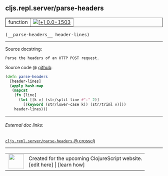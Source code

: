 ## cljs.repl.server/parse-headers



 <table border="1">
<tr>
<td>function</td>
<td><a href="https://github.com/cljsinfo/cljs-api-docs/tree/0.0-1503"><img valign="middle" alt="[+] 0.0-1503" title="Added in 0.0-1503" src="https://img.shields.io/badge/+-0.0--1503-lightgrey.svg"></a> </td>
</tr>
</table>


 <samp>
(__parse-headers__ header-lines)<br>
</samp>

---





Source docstring:

```
Parse the headers of an HTTP POST request.
```


Source code @ [github](https://github.com/clojure/clojurescript/blob/r1586/src/clj/cljs/repl/server.clj#L60-L68):

```clj
(defn parse-headers
  [header-lines]
  (apply hash-map
   (mapcat
    (fn [line]
      (let [[k v] (str/split line #":" 2)]
        [(keyword (str/lower-case k)) (str/triml v)]))
    header-lines)))
```

<!--
Repo - tag - source tree - lines:

 <pre>
clojurescript @ r1586
└── src
    └── clj
        └── cljs
            └── repl
                └── <ins>[server.clj:60-68](https://github.com/clojure/clojurescript/blob/r1586/src/clj/cljs/repl/server.clj#L60-L68)</ins>
</pre>

-->

---



###### External doc links:

[`cljs.repl.server/parse-headers` @ crossclj](http://crossclj.info/fun/cljs.repl.server/parse-headers.html)<br>

---

 <table>
<tr><td>
<img valign="middle" align="right" width="48px" src="http://i.imgur.com/Hi20huC.png">
</td><td>
Created for the upcoming ClojureScript website.<br>
[edit here] | [learn how]
</td></tr></table>

[edit here]:https://github.com/cljsinfo/cljs-api-docs/blob/master/cljsdoc/cljs.repl.server/parse-headers.cljsdoc
[learn how]:https://github.com/cljsinfo/cljs-api-docs/wiki/cljsdoc-files

<!--

This information was too distracting to show to readers, but I'll leave it
commented here since it is helpful to:

- pretty-print the data used to generate this document
- and show how to retrieve that data



The API data for this symbol:

```clj
{:ns "cljs.repl.server",
 :name "parse-headers",
 :signature ["[header-lines]"],
 :history [["+" "0.0-1503"]],
 :type "function",
 :full-name-encode "cljs.repl.server/parse-headers",
 :source {:code "(defn parse-headers\n  [header-lines]\n  (apply hash-map\n   (mapcat\n    (fn [line]\n      (let [[k v] (str/split line #\":\" 2)]\n        [(keyword (str/lower-case k)) (str/triml v)]))\n    header-lines)))",
          :title "Source code",
          :repo "clojurescript",
          :tag "r1586",
          :filename "src/clj/cljs/repl/server.clj",
          :lines [60 68]},
 :full-name "cljs.repl.server/parse-headers",
 :docstring "Parse the headers of an HTTP POST request."}

```

Retrieve the API data for this symbol:

```clj
;; from Clojure REPL
(require '[clojure.edn :as edn])
(-> (slurp "https://raw.githubusercontent.com/cljsinfo/cljs-api-docs/catalog/cljs-api.edn")
    (edn/read-string)
    (get-in [:symbols "cljs.repl.server/parse-headers"]))
```

-->
